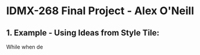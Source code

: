 # IDMX-268 Final Project - Alex O'Neill

## 1. Example - Using Ideas from Style Tile:

While when de

